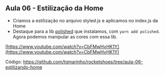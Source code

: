 ## Aula 06 - Estilização da Home

* Criamos a estilização no arquivo styled.js e aplicamos no index.js da Home
* Destaque para a lib [polished](https://polished.js.org/) que instalamos, com `yarn add polished`. Agora podemos manipular as cores com essa lib.

[https://www.youtube.com/watch?v=CbFMwHvHK1Y](https://www.youtube.com/watch?v=CbFMwHvHK1Y)

Código: [https://github.com/tgmarinho/rocketshoes/tree/aula-06-estilizando-home ](https://github.com/tgmarinho/rocketshoes/tree/aula-06-estilizando-home )